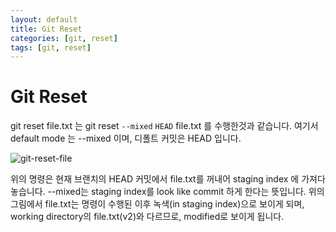 ```yaml
---
layout: default
title: Git Reset
categories: [git, reset]
tags: [git, reset]
---
```


# Git Reset


git reset file.txt 는 git reset `--mixed` `HEAD` file.txt 를 수행한것과 같습니다. 여기서 default mode 는 --mixed 이며, 디폴트 커밋은 HEAD 입니다.


![git-reset-file](https://git-scm.com/book/en/v2/images/reset-path1.png)

위의 명령은 현재 브랜치의 HEAD 커밋에서 file.txt를 꺼내어 staging index 에 가져다 놓습니다. --mixed는 staging index를 look like commit 하게 한다는 뜻입니다. 위의 그림에서 file.txt는 명령이 수행된 이후 녹색(in staging index)으로 보이게 되며, working directory의 file.txt(v2)와 다르므로, modified로 보이게 됩니다.


